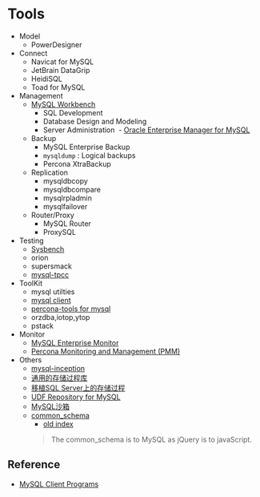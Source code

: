 # Tools

- Model
  - PowerDesigner
- Connect
  - Navicat for MySQL
  - JetBrain DataGrip
  - HeidiSQL
  - Toad for MySQL
- Management
  - [MySQL Workbench](https://dev.mysql.com/doc/workbench/en/)
    - SQL Development
    - Database Design and Modeling
    - Server Administration
  - [Oracle Enterprise Manager for MySQL](https://www.mysql.com/products/enterprise/em.html)
  - Backup
    - MySQL Enterprise Backup
    - `mysqldump` : Logical backups
    - Percona XtraBackup
  - Replication
    - mysqldbcopy
    - mysqldbcompare
    - mysqlrpladmin
    - mysqlfailover
  - Router/Proxy
    - MySQL Router
    - ProxySQL
- Testing
  - [Sysbench](../testing/sysbench/Sysbench.md)
  - orion
  - supersmack
  - [mysql-tpcc](../testing/mysql-tpcc.md)
- ToolKit
  - mysql utilties
  - [mysql client](../../scripts/sql_mgmt/sql_mysql_client.sql)
  - [percona-tools for mysql](perconaTools.md)
  - orzdba,iotop,ytop
  - pstack
- Monitor
  - [MySQL Enterprise Monitor](https://www.mysql.com/products/enterprise/monitor.html)
  - [Percona Monitoring and Management (PMM)](https://www.percona.com/software/database-tools/percona-monitoring-and-management)
- Others
  - [mysql-inception](https://github.com/mysql-inception/inception)
  - [通用的存储过程库](http://mysql-sr-lib.sourceforge.net/)
  - [移植SQL Server上的存储过程](https://github.com/TownSuite/tsql2mysql)
  - [UDF Repository for MySQL](http://www.mysqludf.org/)
  - [MySQL沙箱](http://mysqlsandbox.net/)
  - [common_schema](https://github.com/shlomi-noach/common_schema)
    - [old index](http://code.openark.org/forge/common_schema)
    > The common_schema is to MySQL as jQuery is to javaScript.


## Reference
   
- [MySQL Client Programs](https://dev.mysql.com/doc/refman/5.6/en/programs-client.html)
